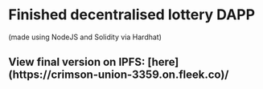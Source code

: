 <h1>Finished decentralised lottery DAPP </h1>
(made using NodeJS and Solidity via Hardhat)

<h2>View final version on IPFS: [here](https://crimson-union-3359.on.fleek.co)/</h3>


